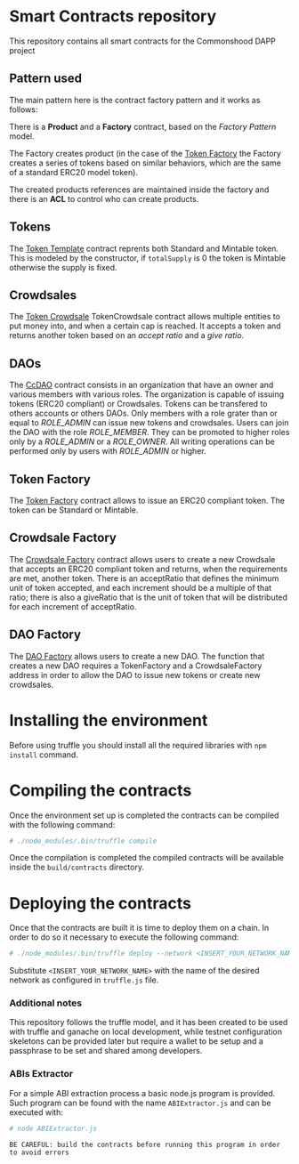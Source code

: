 # Smart Contracts repository
This repository contains all smart contracts for the Commonshood DAPP project

## Pattern used
The main pattern here is the contract factory pattern and it works as follows:

There is a **Product** and a **Factory** contract, based on the *Factory Pattern* model.

The Factory creates product (in the case of the [Token Factory](./contracts/TokenFactory.sol) the Factory creates a series of tokens based on similar behaviors, which are the same of a standard ERC20 model token).

The created products references are maintained inside the factory and there is an **ACL** to control who can create products.


## Tokens
The [Token Template](./contracts/TokenTemplate.sol) contract reprents both Standard and Mintable token.
This is modeled by the constructor, if `totalSupply` is 0 the token is Mintable otherwise the supply is fixed.

## Crowdsales
The [Token Crowdsale](./contracts/TokenCrowdsale.sol) TokenCrowdsale contract allows multiple entities to put money into, and when a certain cap is reached. It accepts a token and returns another token based on an *accept ratio* and a *give ratio*.

## DAOs
The [CcDAO](./contracts/CcDAO.sol) contract consists in an organization that have an owner and various members with various roles. The organization is capable of issuing tokens (ERC20 compliant) or Crowdsales. Tokens can be transfered to others accounts or others DAOs. Only members with a role grater than or equal to *ROLE_ADMIN* can issue new tokens and crowdsales.
Users can join the DAO with the role *ROLE_MEMBER*. They can be promoted to higher roles only by a *ROLE_ADMIN* or a *ROLE_OWNER*. All writing operations can be performed only by users with *ROLE_ADMIN* or higher.

## Token Factory
The [Token Factory](./contracts/TokenFactory.sol) contract allows to issue an ERC20 compliant token. The token can be Standard or Mintable.

## Crowdsale Factory
The [Crowdsale Factory](./contracts/CrowdsaleFactory.sol) contract allows users to create a new Crowdsale that accepts an ERC20 compliant token and returns, when the requirements are met, another token. There is an acceptRatio that defines the minimum unit of token accepted, and each increment should be a multiple of that ratio; there is also a giveRatio that is the unit of token that will be distributed for each increment of acceptRatio.

## DAO Factory
The [DAO Factory](./contracts/DAOFactory.sol) allows users to create a new DAO. The function that creates a new DAO requires a TokenFactory and a CrowdsaleFactory address in order to allow the DAO to issue new tokens or create new crowdsales.

# Installing the environment
Before using truffle you should install all the required libraries with `npm install` command.

# Compiling the contracts
Once the environment set up is completed the contracts can be compiled with the following command:
```bash
# ./node_modules/.bin/truffle compile
```
Once the compilation is completed the compiled contracts will be available inside the `build/contracts` directory.

# Deploying the contracts
Once that the contracts are built it is time to deploy them on a chain. In order to do so it necessary to execute the following command:
```bash
# ./node_modules/.bin/truffle deploy --network <INSERT_YOUR_NETWORK_NAME>
```
Substitute `<INSERT_YOUR_NETWORK_NAME>` with the name of the desired network as configured in `truffle.js` file.

### Additional notes
This repository follows the truffle model, and it has been created to be used with truffle and ganache on local development, while testnet configuration skeletons can be provided later but require a wallet to be setup and a passphrase to be set and shared among developers.

### ABIs Extractor
For a simple ABI extraction process a basic node.js program is provided. Such program can be found with the name `ABIExtractor.js` and can be executed with:
```bash
# node ABIExtractor.js
```
`BE CAREFUL: build the contracts before running this program in order to avoid errors`